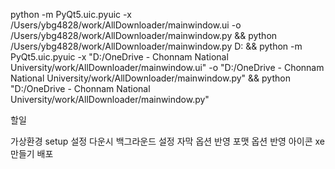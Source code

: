 python -m PyQt5.uic.pyuic -x /Users/ybg4828/work/AllDownloader/mainwindow.ui -o /Users/ybg4828/work/AllDownloader/mainwindow.py && python /Users/ybg4828/work/AllDownloader/mainwindow.py
D: && python -m PyQt5.uic.pyuic -x "D:/OneDrive - Chonnam National University/work/AllDownloader/mainwindow.ui" -o "D:/OneDrive - Chonnam National University/work/AllDownloader/mainwindow.py" && python "D:/OneDrive - Chonnam National University/work/AllDownloader/mainwindow.py"

할일

가상환경
setup 설정
다운시 백그라운드 설정
자막 옵션 반영
포맷 옵션 반영
아이콘 xe만들기
배포

